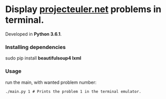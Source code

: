 # Display [projecteuler.net](https://projecteuler.net/) problems in terminal.
Developed in **Python 3.6.1**.

### Installing dependencies
sudo pip install **beautifulsoup4 lxml**

### Usage
run the main, with wanted problem number:
```
./main.py 1 # Prints the problem 1 in the terminal emulator.
```

